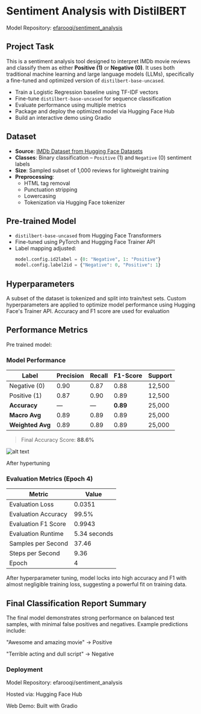 # Sentiment Analysis with DistilBERT

Model Repository: [efarooqi/sentiment_analysis](https://huggingface.co/efarooqi/sentiment_analysis/tree/main)

## Project Task
This is a sentiment analysis tool designed to interpret IMDb movie reviews and classify them as either **Positive (1)** or **Negative (0)**. It uses both traditional machine learning and large language models (LLMs), specifically a fine-tuned and optimized version of `distilbert-base-uncased`.

- Train a Logistic Regression baseline using TF-IDF vectors
- Fine-tune `distilbert-base-uncased` for sequence classification
- Evaluate performance using multiple metrics
- Package and deploy the optimized model via Hugging Face Hub
- Build an interactive demo using Gradio

## Dataset
- **Source**: [IMDb Dataset from Hugging Face Datasets](https://huggingface.co/datasets/imdb)
- **Classes**: Binary classification – `Positive` (1) and `Negative` (0) sentiment labels
- **Size**: Sampled subset of 1,000 reviews for lightweight training
- **Preprocessing**:
  - HTML tag removal
  - Punctuation stripping
  - Lowercasing
  - Tokenization via Hugging Face tokenizer

## Pre-trained Model
- `distilbert-base-uncased` from Hugging Face Transformers
- Fine-tuned using PyTorch and Hugging Face Trainer API
- Label mapping adjusted:
  ```python
  model.config.id2label = {0: "Negative", 1: "Positive"}
  model.config.label2id = {"Negative": 0, "Positive": 1}

## Hyperparameters
A subset of the dataset is tokenized and split into train/test sets. Custom hyperparameters are applied to optimize model performance using Hugging Face's Trainer API. Accuracy and F1 score are used for evaluation


## Performance Metrics
Pre trained model:

### Model Performance

| **Label**        | **Precision** | **Recall** | **F1-Score** | **Support** |
|------------------|---------------|------------|--------------|-------------|
| Negative (0)     | 0.90          | 0.87       | 0.88         | 12,500      |
| Positive (1)     | 0.87          | 0.90       | 0.89         | 12,500      |
| **Accuracy**     | —             | —          | **0.89**     | 25,000      |
| **Macro Avg**    | 0.89          | 0.89       | 0.89         | 25,000      |
| **Weighted Avg** | 0.89          | 0.89       | 0.89         | 25,000      |

> Final Accuracy Score: **88.6%**


![alt text](image.png)

After hypertuning

###  Evaluation Metrics (Epoch 4)


| **Metric**                | **Value**     |
|---------------------------|---------------|
| Evaluation Loss           | 0.0351        |
| Evaluation Accuracy       | 99.5%         |
| Evaluation F1 Score       | 0.9943        |
| Evaluation Runtime        | 5.34 seconds  |
| Samples per Second        | 37.46         |
| Steps per Second          | 9.36          |
| Epoch                     | 4             |





After hyperparameter tuning, model locks into high accuracy and F1 with almost negligible training loss, suggesting a powerful fit on training data.

## Final Classification Report Summary

The final model demonstrates strong performance on balanced test samples, with minimal false positives and negatives. Example predictions include:

"Awesome and amazing movie" → Positive

"Terrible acting and dull script" → Negative

### Deployment
Model Repository: efarooqi/sentiment_analysis

Hosted via: Hugging Face Hub

Web Demo: Built with Gradio



